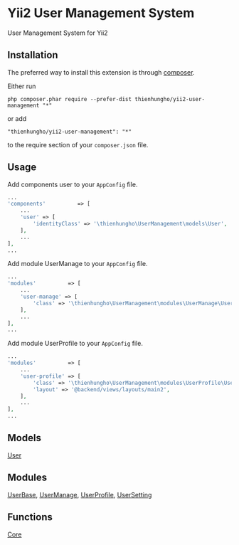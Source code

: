 Yii2 User Management System
====================
User Management System for Yii2

Installation
------------

The preferred way to install this extension is through [composer](http://getcomposer.org/download/).

Either run

```
php composer.phar require --prefer-dist thienhungho/yii2-user-management "*"
```

or add

```
"thienhungho/yii2-user-management": "*"
```

to the require section of your `composer.json` file.

Usage
------------

Add components user to your `AppConfig` file.

```php
...
'components'          => [
    ...
    'user' => [
        'identityClass' => '\thienhungho\UserManagement\models\User',
    ],
    ...
],
...
```

Add module UserManage to your `AppConfig` file.

```php
...
'modules'          => [
    ...
    'user-manage' => [
        'class' => '\thienhungho\UserManagement\modules\UserManage\UserManage',
    ],
    ...
],
...
```

Add module UserProfile to your `AppConfig` file.

```php
...
'modules'          => [
    ...
    'user-profile' => [
        'class' => '\thienhungho\UserManagement\modules\UserProfile\UserProfile',
        'layout' => '@backend/views/layouts/main2',
    ],
    ...
],
...
```
Models
------------

[User](https://github.com/thienhungho/yii2-user-management/blob/master/docs/models/User.php)

Modules
------------

[UserBase](https://github.com/thienhungho/yii2-user-management/tree/master/src/modules/UserBase), [UserManage](https://github.com/thienhungho/yii2-user-management/tree/master/src/modules/UserManage), [UserProfile](https://github.com/thienhungho/yii2-user-management/tree/master/src/modules/UserProfile), [UserSetting](https://github.com/thienhungho/yii2-user-management/tree/master/src/modules/UserSetting)

Functions
------------

[Core](https://github.com/thienhungho/yii2-user-management/tree/master/src/functions/core.php)